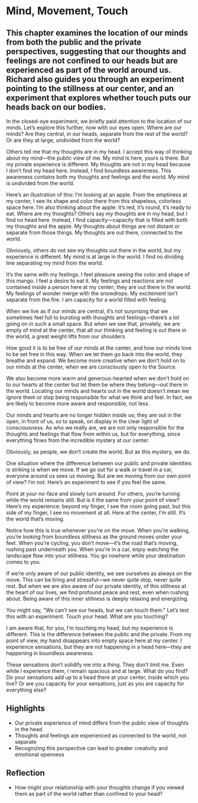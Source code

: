 # Mind, Movement, Touch
## This chapter examines the location of our minds from both the public and the private perspectives, suggesting that our thoughts and feelings are not confined to our heads but are experienced as part of the world around us. Richard also guides you through an experiment pointing to the stillness at our center, and an experiment that explores whether touch puts our heads back on our bodies.

In the closed-eye experiment, we briefly paid attention to the location of our minds. Let’s explore this further, now with our eyes open. Where are our minds? Are they central, in our heads, separate from the rest of the world? Or are they at large, undivided from the world?  

Others tell me that my thoughts are in my head. I accept this way of thinking about my mind—the public view of me. My mind is here, yours is there. But my private experience is different. My thoughts are not in my head because I don’t find my head here. Instead, I find boundless awareness. This awareness contains both my thoughts and feelings and the world. My mind is undivided from the world.  

Here’s an illustration of this: I’m looking at an apple. From the emptiness at my center, I see its shape and color there from this shapeless, colorless space here. I’m also thinking about the apple: it’s red, it’s round, it’s ready to eat. Where are my thoughts? Others say my thoughts are in my head, but I find no head here. Instead, I find capacity—capacity that is filled with both my thoughts and the apple. My thoughts about things are not distant or separate from those things. My thoughts are out there, connected to the world.  

Obviously, others do not see my thoughts out there in the world, but my experience is different. My mind is at large in the world. I find no dividing line separating my mind from the world.  

It’s the same with my feelings. I feel pleasure seeing the color and shape of this mango. I feel a desire to eat it. My feelings and reactions are not contained inside a person here at my center; they are out there in the world. My feelings of wonder merge with the snowdrops. My excitement isn’t separate from the fire. I am capacity for a world filled with feeling.  

When we live as if our minds are central, it’s not surprising that we sometimes feel full to bursting with thoughts and feelings—there’s a lot going on in such a small space. But when we see that, privately, we are empty of mind at the center, that all our thinking and feeling is out there in the world, a great weight lifts from our shoulders.  

How good it is to be free of our minds at the center, and how our minds love to be set free in this way. When we let them go back into the world, they breathe and expand. We become more creative when we don’t hold on to our minds at the center, when we are consciously open to the Source.  

We also become more warm and generous-hearted when we don’t hold on to our hearts at the center but let them be where they belong—out there in the world. Locating our minds and hearts out in the world doesn’t mean we ignore them or stop being responsible for what we think and feel. In fact, we are likely to become more aware and responsible, not less.  

Our minds and hearts are no longer hidden inside us; they are out in the open, in front of us, so to speak, on display in the clear light of consciousness. As who we really are, we are not only responsible for the thoughts and feelings that flow from within us, but for everything, since everything flows from the incredible mystery at our center.  

Obviously, as people, we don’t create the world. But as this mystery, we do.  

One situation where the difference between our public and private identities is striking is when we move. If we go out for a walk or travel in a car, everyone around us sees us moving. But are we moving from our own point of view? I’m not. Here’s an experiment to see if you feel the same.  

Point at your no-face and slowly turn around. For others, you’re turning while the world remains still. But is it the same from your point of view? Here’s my experience: beyond my finger, I see the room going past, but this side of my finger, I see no movement at all. Here at the center, I’m still. It’s the world that’s moving.  

Notice how this is true whenever you’re on the move. When you’re walking, you’re looking from boundless stillness as the ground moves under your feet. When you’re cycling, you don’t move—it’s the road that’s moving, rushing past underneath you. When you’re in a car, enjoy watching the landscape flow into your stillness. You go nowhere while your destination comes to you.  

If we’re only aware of our public identity, we see ourselves as always on the move. This can be tiring and stressful—we never quite stop, never quite rest. But when we are also aware of our private identity, of this stillness at the heart of our lives, we find profound peace and rest, even when rushing about. Being aware of this inner stillness is deeply relaxing and energizing.  

You might say, "We can’t see our heads, but we can touch them." Let’s test this with an experiment. Touch your head. What are you touching?  

I am aware that, for you, I’m touching my head, but my experience is different. This is the difference between the public and the private. From my point of view, my hand disappears into empty space here at my center. I experience sensations, but they are not happening in a head here—they are happening in boundless awareness.  

These sensations don’t solidify me into a thing. They don’t limit me. Even while I experience them, I remain spacious and at large. What do you find? Do your sensations add up to a head there at your center, inside which you live? Or are you capacity for your sensations, just as you are capacity for everything else?  

## Highlights
- Our private experience of mind differs from the public view of thoughts in the head
- Thoughts and feelings are experienced as connected to the world, not separate
- Recognizing this perspective can lead to greater creativity and emotional openness

## Reflection
- How might your relationship with your thoughts change if you viewed them as part of the world rather than confined to your head?


